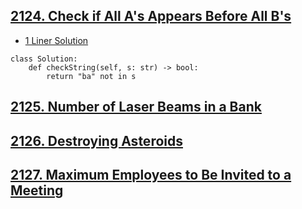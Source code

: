 ## [2124. Check if All A's Appears Before All B's](https://leetcode.com/problems/check-if-all-as-appears-before-all-bs/)
- [1 Liner Solution](https://leetcode.com/problems/check-if-all-as-appears-before-all-bs/discuss/1661056/Python-1-Liner)
```python3
class Solution:
    def checkString(self, s: str) -> bool:
        return "ba" not in s
```

## [2125. Number of Laser Beams in a Bank](https://leetcode.com/contest/weekly-contest-274/problems/number-of-laser-beams-in-a-bank)
## [2126. Destroying Asteroids](https://leetcode.com/contest/weekly-contest-274/problems/destroying-asteroids)
## [2127. Maximum Employees to Be Invited to a Meeting](https://leetcode.com/contest/weekly-contest-274/problems/maximum-employees-to-be-invited-to-a-meeting)
